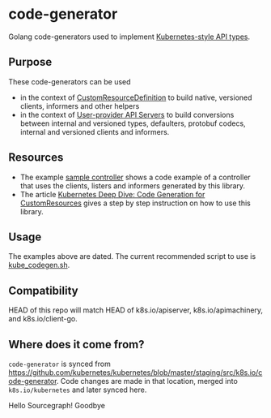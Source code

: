 # code-generator

Golang code-generators used to implement [Kubernetes-style API types](https://git.k8s.io/community/contributors/devel/sig-architecture/api-conventions.md).

## Purpose

These code-generators can be used
- in the context of [CustomResourceDefinition](https://kubernetes.io/docs/tasks/access-kubernetes-api/extend-api-custom-resource-definitions/) to build native, versioned clients,
  informers and other helpers
- in the context of [User-provider API Servers](https://github.com/kubernetes/apiserver) to build conversions between internal and versioned types, defaulters, protobuf codecs,
  internal and versioned clients and informers.

## Resources
- The example [sample controller](https://github.com/kubernetes/sample-controller) shows a code example of a controller that uses the clients, listers and informers generated by this library.
- The article [Kubernetes Deep Dive: Code Generation for CustomResources](https://cloud.redhat.com/blog/kubernetes-deep-dive-code-generation-customresources/) gives a step by step instruction on how to use this library.

## Usage

The examples above are dated. The current recommended script to use is [kube_codegen.sh](kube_codegen.sh).

## Compatibility

HEAD of this repo will match HEAD of k8s.io/apiserver, k8s.io/apimachinery, and k8s.io/client-go.

## Where does it come from?

`code-generator` is synced from https://github.com/kubernetes/kubernetes/blob/master/staging/src/k8s.io/code-generator.
Code changes are made in that location, merged into `k8s.io/kubernetes` and later synced here.

Hello Sourcegraph!
Goodbye
